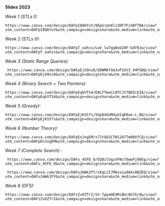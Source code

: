 **Slides 2023**
 
_Week 1 (STLs I):_
```
https://www.canva.com/design/DAFpI8Q6YuY/8EpGrpU4lz3DF7FckNfTBA/view?utm_content=DAFpI8Q6YuY&utm_campaign=designshare&utm_medium=link&utm_source=publishsharelink
```
_Week 2 (STLs II):_
```
https://www.canva.com/design/DAFpT_oahss/LwV_lw7qq0uU24F-GdV9Jw/view?utm_content=DAFpT_oahss&utm_campaign=designshare&utm_medium=link&utm_source=publishsharelink
```

_Week 3 (Static Range Queries):_
```
 https://www.canva.com/design/DAFpEjG9nz8/Q9WM6fXm3vP1XV3_94PSBQ/view?utm_content=DAFpEjG9nz8&utm_campaign=designshare&utm_medium=link&utm_source=publishsharelink
```

_Week 4 (Binary Search + Two Pointers):_

```
https://www.canva.com/design/DAFpEqkVTS4/E8LFTmeCL8TCJtT8DZcEIA/view?utm_content=DAFpEqkVTS4&utm_campaign=designshare&utm_medium=link&utm_source=publishsharelink
```
_Week 5 (Greedy):_ 
```
https://www.canva.com/design/DAFpEjKS5fs/5Up84GUM4yUIqK0ue-L-BQ/view?utm_content=DAFpEjKS5fs&utm_campaign=designshare&utm_medium=link&utm_source=publishsharelink
```
_Week 6 (Number Theory):_ 
```
https://www.canva.com/design/DAFpEnJxgEM/x7JtQb2CTN12A7Tm00XfCQ/view?utm_content=DAFpEnJxgEM&utm_campaign=designshare&utm_medium=link&utm_source=publishsharelink
```
_Week 7 (Complete Search) :_
```
 https://www.canva.com/design/DAFu_45FD_0/EQ8zlUqznFWz7dwwPj98Eg/view?utm_content=DAFu_45FD_0&utm_campaign=designshare&utm_medium=link&utm_source=publishsharelink
 
 https://www.canva.com/design/DAFuJmWk2FY/iKqL2I7M6xsLwdAXvANZEQ/view?utm_content=DAFuJmWk2FY&utm_campaign=designshare&utm_medium=link&utm_source=publishsharelink
```

_Week 8 (DFS):_
```
https://www.canva.com/design/DAFzZvOZTrI/SV-7ppaHE4MiBmr8G7GrQw/view?utm_content=DAFzZvOZTrI&utm_campaign=designshare&utm_medium=link&utm_source=editor#5
```
